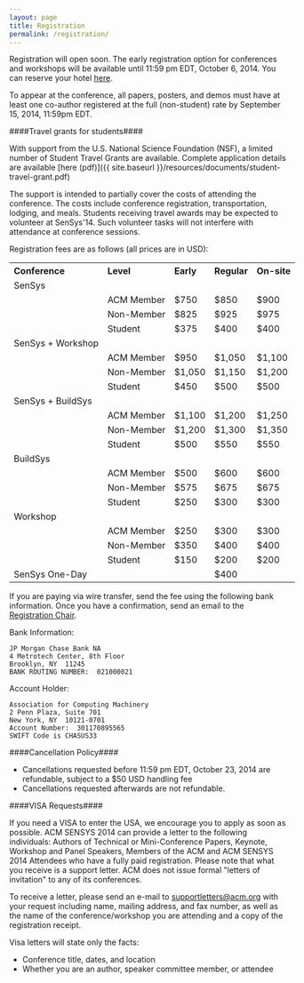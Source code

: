 ```yaml
---
layout: page
title: Registration
permalink: /registration/
---
```


Registration will open soon. The early registration option for conferences and
workshops will be available until 11:59 pm EDT, October 6, 2014. You can reserve
your hotel [here](https://www.starwoodmeeting.com/StarGroupsWeb/res?id=1401295063&key=4447).

To appear at the conference, all papers, posters, and demos must have at least
one co-author registered at the full (non-student) rate by September 15, 2014, 11:59pm EDT.

####Travel grants for students####
<div id="travelgrant"></div>
With support from the U.S. National Science Foundation (NSF), a limited number
of Student Travel Grants are available. Complete application details are
available [here (pdf)]({{ site.baseurl }}/resources/documents/student-travel-grant.pdf)

The support is intended to partially cover the costs of attending the conference.
The costs include conference registration, transportation, lodging, and meals.
Students receiving travel awards may be expected to volunteer at SenSys'14.
Such volunteer tasks will not interfere with attendance at conference sessions.

Registration fees are as follows (all prices are in USD):

<table style="width:600px">
<tr>
  <th align="left">Conference</th>
  <th align="left">Level</th>
  <th align="left">Early</th>
  <th align="left">Regular</th>
  <th align="left">On-site</th>
</tr>
<tr>
  <td>SenSys</td>
  <td></td>
  <td></td>
  <td></td>
  <td></td>
</tr>
<tr>
  <td></td>
  <td>ACM Member</td>
  <td>$750</td>
  <td>$850</td>
  <td>$900</td>
</tr>
<tr>
  <td></td>
  <td>Non-Member</td>
  <td>$825</td>
  <td>$925</td>
  <td>$975</td>
</tr>
<tr>
  <td></td>
  <td>Student</td>
  <td>$375</td>
  <td>$400</td>
  <td>$400</td>
</tr>
<tr>
  <td>SenSys + Workshop</td>
  <td></td>
  <td></td>
  <td></td>
  <td></td>
</tr>
<tr>
  <td></td>
  <td>ACM Member</td>
  <td>$950</td>
  <td>$1,050</td>
  <td>$1,100</td>
</tr>
<tr>
  <td></td>
  <td>Non-Member</td>
  <td>$1,050</td>
  <td>$1,150</td>
  <td>$1,200</td>
</tr>
<tr>
  <td></td>
  <td>Student</td>
  <td>$450</td>
  <td>$500</td>
  <td>$500</td>
</tr>
<tr>
  <td>SenSys + BuildSys</td>
  <td></td>
  <td></td>
  <td></td>
  <td></td>
</tr>
<tr>
  <td></td>
  <td>ACM Member</td>
  <td>$1,100</td>
  <td>$1,200</td>
  <td>$1,250</td>
</tr>
<tr>
  <td></td>
  <td>Non-Member</td>
  <td>$1,200</td>
  <td>$1,300</td>
  <td>$1,350</td>
</tr>
<tr>
  <td></td>
  <td>Student</td>
  <td>$500</td>
  <td>$550</td>
  <td>$550</td>
</tr>
<tr>
  <td>BuildSys</td>
  <td></td>
  <td></td>
  <td></td>
  <td></td>
</tr>
<tr>
  <td></td>
  <td>ACM Member</td>
  <td>$500</td>
  <td>$600</td>
  <td>$600</td>
</tr>
<tr>
  <td></td>
  <td>Non-Member</td>
  <td>$575</td>
  <td>$675</td>
  <td>$675</td>
</tr>
<tr>
  <td></td>
  <td>Student</td>
  <td>$250</td>
  <td>$300</td>
  <td>$300</td>
</tr>
<tr>
  <td>Workshop</td>
  <td></td>
  <td></td>
  <td></td>
  <td></td>
</tr>
<tr>
  <td></td>
  <td>ACM Member</td>
  <td>$250</td>
  <td>$300</td>
  <td>$300</td>
</tr>
<tr>
  <td></td>
  <td>Non-Member</td>
  <td>$350</td>
  <td>$400</td>
  <td>$400</td>
</tr>
<tr>
  <td></td>
  <td>Student</td>
  <td>$150</td>
  <td>$200</td>
  <td>$200</td>
</tr>

<tr>
  <td>SenSys One-Day</td>
  <td></td>
  <td></td>
  <td>$400</td>
  <td></td>
</tr>
</table>

If you are paying via wire transfer, send the fee using the following bank
information. Once you have a confirmation, send an email to the
[Registration Chair](mailto:akos.ledeczi@vanderbilt.edu?Subject=SenSys%20Registration).

Bank Information:

    JP Morgan Chase Bank NA
    4 Metrotech Center, 8th Floor
    Brooklyn, NY  11245
    BANK ROUTING NUMBER:  021000021


Account Holder:

    Association for Computing Machinery
    2 Penn Plaza, Suite 701
    New York, NY  10121-0701
    Account Number:  301170895565
    SWIFT Code is CHASUS33

####Cancellation Policy####

- Cancellations requested before 11:59 pm EDT, October 23, 2014 are refundable,
  subject to a $50 USD handling fee
- Cancellations requested afterwards are not refundable.

####VISA Requests####

If you need a VISA to enter the USA, we encourage you to apply as soon as
possible. ACM SENSYS 2014 can provide a letter to the following individuals:
Authors of Technical or Mini-Conference Papers, Keynote, Workshop and Panel
Speakers, Members of the ACM and ACM SENSYS 2014 Attendees who have a fully
paid registration. Please note that what you receive is a support letter.
ACM does not issue formal "letters of invitation" to any of its conferences.

To receive a letter, please send an e-mail to supportletters@acm.org with your
request including  name, mailing address, and fax number, as well as the name
of the conference/workshop you are attending and a copy of the registration
receipt.

Visa letters will state only the facts:

- Conference title, dates, and location
- Whether you are an author, speaker committee member, or attendee


